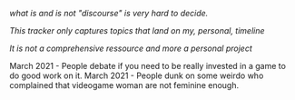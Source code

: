 *what is and is not "discourse" is very hard to decide.*

*This tracker only captures topics that land on my, personal, timeline*

*It is not a comprehensive ressource and more a personal project*

March 2021 - People debate if you need to be really invested in a game to do good work on it.
March 2021 - People dunk on some weirdo who complained that videogame woman are not feminine enough.
